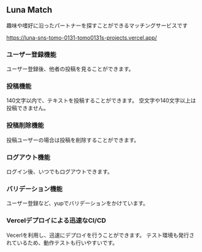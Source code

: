 ## Luna Match
趣味や嗜好に沿ったパートナーを探すことができるマッチングサービスです

https://luna-sns-tomo-0131-tomo0131s-projects.vercel.app/

### ユーザー登録機能
ユーザー登録後、他者の投稿を見ることができます。

### 投稿機能
140文字以内で、テキストを投稿することができます。
空文字や140文字以上は投稿できません。

### 投稿削除機能
投稿ユーザーの場合は投稿を削除することができます。

### ログアウト機能
ログイン後、いつでもログアウトできます。

### バリデーション機能
ユーザー登録など、yupでバリデーションをかけています。

### Vercelデプロイによる迅速なCI/CD
Vecerlを利用し、迅速にデプロイを行うことができます。
テスト環境も発行されているため、動作テストも行いやすいです。
